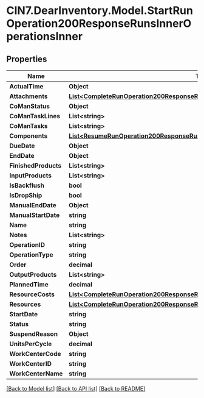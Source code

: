 # CIN7.DearInventory.Model.StartRunOperation200ResponseRunsInnerOperationsInner

## Properties

| Name                 | Type                                                                                                                                                                      | Description | Notes      |
| -------------------- | ------------------------------------------------------------------------------------------------------------------------------------------------------------------------- | ----------- | ---------- |
| **ActualTime**       | **Object**                                                                                                                                                                |             | [optional] |
| **Attachments**      | [**List&lt;CompleteRunOperation200ResponseRunsInnerOperationsInnerAttachmentsInner&gt;**](CompleteRunOperation200ResponseRunsInnerOperationsInnerAttachmentsInner.md)     |             | [optional] |
| **CoManStatus**      | **Object**                                                                                                                                                                |             | [optional] |
| **CoManTaskLines**   | **List&lt;string&gt;**                                                                                                                                                    |             | [optional] |
| **CoManTasks**       | **List&lt;string&gt;**                                                                                                                                                    |             | [optional] |
| **Components**       | [**List&lt;ResumeRunOperation200ResponseRunsInnerOperationsInnerComponentsInner&gt;**](ResumeRunOperation200ResponseRunsInnerOperationsInnerComponentsInner.md)           |             | [optional] |
| **DueDate**          | **Object**                                                                                                                                                                |             | [optional] |
| **EndDate**          | **Object**                                                                                                                                                                |             | [optional] |
| **FinishedProducts** | **List&lt;string&gt;**                                                                                                                                                    |             | [optional] |
| **InputProducts**    | **List&lt;string&gt;**                                                                                                                                                    |             | [optional] |
| **IsBackflush**      | **bool**                                                                                                                                                                  |             | [optional] |
| **IsDropShip**       | **bool**                                                                                                                                                                  |             | [optional] |
| **ManualEndDate**    | **Object**                                                                                                                                                                |             | [optional] |
| **ManualStartDate**  | **string**                                                                                                                                                                |             | [optional] |
| **Name**             | **string**                                                                                                                                                                |             | [optional] |
| **Notes**            | **List&lt;string&gt;**                                                                                                                                                    |             | [optional] |
| **OperationID**      | **string**                                                                                                                                                                |             | [optional] |
| **OperationType**    | **string**                                                                                                                                                                |             | [optional] |
| **Order**            | **decimal**                                                                                                                                                               |             | [optional] |
| **OutputProducts**   | **List&lt;string&gt;**                                                                                                                                                    |             | [optional] |
| **PlannedTime**      | **decimal**                                                                                                                                                               |             | [optional] |
| **ResourceCosts**    | [**List&lt;CompleteRunOperation200ResponseRunsInnerOperationsInnerResourceCostsInner&gt;**](CompleteRunOperation200ResponseRunsInnerOperationsInnerResourceCostsInner.md) |             | [optional] |
| **Resources**        | [**List&lt;CompleteRunOperation200ResponseRunsInnerOperationsInnerResourcesInner&gt;**](CompleteRunOperation200ResponseRunsInnerOperationsInnerResourcesInner.md)         |             | [optional] |
| **StartDate**        | **string**                                                                                                                                                                |             | [optional] |
| **Status**           | **string**                                                                                                                                                                |             | [optional] |
| **SuspendReason**    | **Object**                                                                                                                                                                |             | [optional] |
| **UnitsPerCycle**    | **decimal**                                                                                                                                                               |             | [optional] |
| **WorkCenterCode**   | **string**                                                                                                                                                                |             | [optional] |
| **WorkCenterID**     | **string**                                                                                                                                                                |             | [optional] |
| **WorkCenterName**   | **string**                                                                                                                                                                |             | [optional] |

[[Back to Model list]](../README.md#documentation-for-models) [[Back to API list]](../README.md#documentation-for-api-endpoints) [[Back to README]](../README.md)
